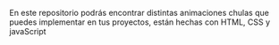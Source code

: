 En este repositorio podrás encontrar distintas animaciones chulas que puedes implementar en tus proyectos, están hechas con HTML, CSS y javaScript
